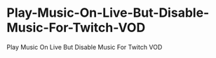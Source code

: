 # Play-Music-On-Live-But-Disable-Music-For-Twitch-VOD
Play Music On Live But Disable Music For Twitch VOD
